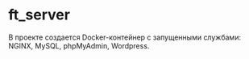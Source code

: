 # ft_server

В проекте создается Docker-контейнер с запущенными службами: NGINX, MySQL, phpMyAdmin, Wordpress.

